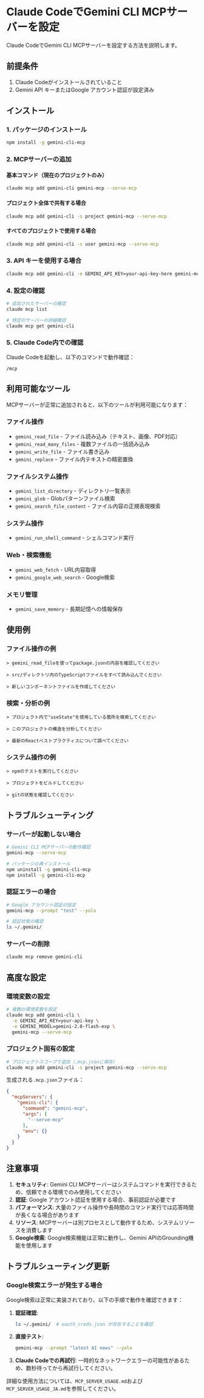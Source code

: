 # Claude CodeでGemini CLI MCPサーバーを設定

Claude CodeでGemini CLI MCPサーバーを設定する方法を説明します。

## 前提条件

1. Claude Codeがインストールされていること
2. Gemini API キーまたはGoogle アカウント認証が設定済み

## インストール

### 1. パッケージのインストール
```bash
npm install -g gemini-cli-mcp
```

### 2. MCPサーバーの追加

#### 基本コマンド（現在のプロジェクトのみ）
```bash
claude mcp add gemini-cli gemini-mcp --serve-mcp
```

#### プロジェクト全体で共有する場合
```bash
claude mcp add gemini-cli -s project gemini-mcp --serve-mcp
```

#### すべてのプロジェクトで使用する場合
```bash
claude mcp add gemini-cli -s user gemini-mcp --serve-mcp
```

### 3. API キーを使用する場合
```bash
claude mcp add gemini-cli -e GEMINI_API_KEY=your-api-key-here gemini-mcp --serve-mcp
```

### 4. 設定の確認
```bash
# 追加されたサーバーの確認
claude mcp list

# 特定のサーバーの詳細確認
claude mcp get gemini-cli
```

### 5. Claude Code内での確認
Claude Codeを起動し、以下のコマンドで動作確認：
```
/mcp
```

## 利用可能なツール

MCPサーバーが正常に追加されると、以下のツールが利用可能になります：

### ファイル操作
- `gemini_read_file` - ファイル読み込み（テキスト、画像、PDF対応）
- `gemini_read_many_files` - 複数ファイルの一括読み込み
- `gemini_write_file` - ファイル書き込み
- `gemini_replace` - ファイル内テキストの精密置換

### ファイルシステム操作
- `gemini_list_directory` - ディレクトリ一覧表示
- `gemini_glob` - Globパターンファイル検索
- `gemini_search_file_content` - ファイル内容の正規表現検索

### システム操作
- `gemini_run_shell_command` - シェルコマンド実行

### Web・検索機能
- `gemini_web_fetch` - URL内容取得
- `gemini_google_web_search` - Google検索

### メモリ管理
- `gemini_save_memory` - 長期記憶への情報保存

## 使用例

### ファイル操作の例
```
> gemini_read_fileを使ってpackage.jsonの内容を確認してください

> src/ディレクトリ内のTypeScriptファイルをすべて読み込んでください

> 新しいコンポーネントファイルを作成してください
```

### 検索・分析の例
```
> プロジェクト内で"useState"を使用している箇所を検索してください

> このプロジェクトの構造を分析してください

> 最新のReactベストプラクティスについて調べてください
```

### システム操作の例
```
> npmのテストを実行してください

> プロジェクトをビルドしてください

> gitの状態を確認してください
```

## トラブルシューティング

### サーバーが起動しない場合
```bash
# Gemini CLI MCPサーバーの動作確認
gemini-mcp --serve-mcp

# パッケージの再インストール
npm uninstall -g gemini-cli-mcp
npm install -g gemini-cli-mcp
```

### 認証エラーの場合
```bash
# Google アカウント認証の設定
gemini-mcp --prompt "test" --yolo

# 認証状態の確認
ls ~/.gemini/
```

### サーバーの削除
```bash
claude mcp remove gemini-cli
```

## 高度な設定

### 環境変数の設定
```bash
# 複数の環境変数を設定
claude mcp add gemini-cli \
  -e GEMINI_API_KEY=your-api-key \
  -e GEMINI_MODEL=gemini-2.0-flash-exp \
  gemini-mcp --serve-mcp
```

### プロジェクト固有の設定
```bash
# プロジェクトスコープで追加（.mcp.jsonに保存）
claude mcp add gemini-cli -s project gemini-mcp --serve-mcp
```

生成される`.mcp.json`ファイル：
```json
{
  "mcpServers": {
    "gemini-cli": {
      "command": "gemini-mcp",
      "args": [
        "--serve-mcp"
      ],
      "env": {}
    }
  }
}
```

## 注意事項

1. **セキュリティ**: Gemini CLI MCPサーバーはシステムコマンドを実行できるため、信頼できる環境でのみ使用してください
2. **認証**: Google アカウント認証を使用する場合、事前認証が必要です
3. **パフォーマンス**: 大量のファイル操作や長時間のコマンド実行では応答時間が長くなる場合があります
4. **リソース**: MCPサーバーは別プロセスとして動作するため、システムリソースを消費します
5. **Google検索**: Google検索機能は正常に動作し、Gemini APIのGrounding機能を使用します

## トラブルシューティング更新

### Google検索エラーが発生する場合

Google検索は正常に実装されており、以下の手順で動作を確認できます：

1. **認証確認**:
   ```bash
   ls ~/.gemini/  # oauth_creds.json が存在することを確認
   ```

2. **直接テスト**:
   ```bash
   gemini-mcp --prompt "latest AI news" --yolo
   ```

3. **Claude Codeでの再試行**: 
   一時的なネットワークエラーの可能性があるため、数秒待ってから再試行してください。

詳細な使用方法については、`MCP_SERVER_USAGE.md`および`MCP_SERVER_USAGE_JA.md`を参照してください。